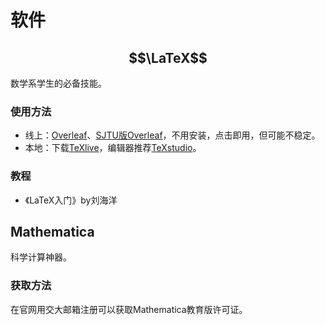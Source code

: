 # 软件

## $$\LaTeX$$

数学系学生的必备技能。

### 使用方法

* 线上：[Overleaf](https://www.overleaf.com/)、[SJTU版Overleaf](https://latex.sjtu.edu.cn/project)，不用安装，点击即用，但可能不稳定。
* 本地：下载[TeXlive](https://tug.org/texlive/)，编辑器推荐[TeXstudio](https://texstudio.sourceforge.net)。

### 教程

* 《LaTeX入门》by刘海洋

## Mathematica

科学计算神器。

### 获取方法

在官网用交大邮箱注册可以获取Mathematica教育版许可证。
